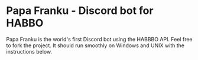 # Papa Franku - Discord bot for HABBO

Papa Franku is the world's first Discord bot using the HABBBO API.
Feel free to fork the project. It should run smoothly on Windows and UNIX with the instructions below.
